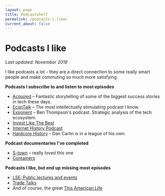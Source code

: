 ```yaml
---
layout: page
title: Podcastshelf
permalink: /podcasts-i-like/
current_about: false
---
```


# Podcasts I like

*Last updated: November 2019*

I like podcasts a lot – they are a direct connection to some really smart people and make commuting so much more satisfying. 

**Podcasts I subscribe to and listen to most episodes**

* [Acquired](https://www.acquired.fm/) – Fantastic storytelling of some of the biggest success stories in tech these days. 
* [EconTalk](https://www.econtalk.org/) – The most intellectually stimulating podcast I know. 
* [Exponent](https://exponent.fm/) – Ben Thompson's podcast. Strategic analysis of the tech ecosystem. 
* [Invest Like The Best](http://investorfieldguide.com/podcast/)
* [Internet History Podcast](http://www.internethistorypodcast.com/)
* [Hardcore History](https://www.dancarlin.com/hardcore-history-series/) - Dan Carlin is in a league of his own. 

**Podcast documentaries I've completed**

* [S-town](https://stownpodcast.org/) – really loved this one
* [Containers](https://medium.com/containers/episode-1-welcome-to-global-capitalism-f9f56c92f414)

**Podcasts I like, but end up missing most episodes**

* [LSE: Public lectures and events](https://www.podbean.com/podcast-detail/duvpa-2f030/LSE-Public-lectures-and-events-Podcast)
* [Trade Talks](https://www.tradetalkspodcast.com/)
* And of course, the great [This American Life](https://www.thisamericanlife.org/)

